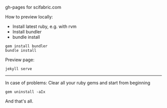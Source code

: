 gh-pages for scifabric.com

How to preview locally:

* Install latest ruby, e.g. with rvm
* Install bundler
* bundle install

```
gem install bundler
bundle install
```

Preview page:

```
jekyll serve
```

---

In case of problems:
Clear all your ruby gems and start from beginning

```
gem uninstall -aIx
```

And that's all.

